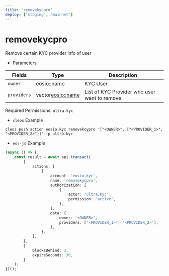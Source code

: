 ```yaml
---
title: 'removekycpro'
deploy: ['staging', 'mainnet']
---
```


# removekycpro

Remove certain KYC provider info of user

-   Parameters

| Fields      | Type                | Description                                  |
| ----------- | ------------------- | -------------------------------------------- |
| `owner`     | eosio::name         | KYC User                                     |
| `providers` | vector<eosio::name> | List of KYC Provider who user want to remove |

Required Permissions: `ultra.kyc`

-   `cleos` Example

```shell script
cleos push action eosio.kyc removekcypro '["<OWNER>", ["<PROVIDER_1>", "<PROVIDER_2>"]]' -p ultra.kyc
```

-   `eos-js` Example

```typescript
(async () => {
    const result = await api.transact(
        {
            actions: [
                {
                    account: 'eosio.kyc',
                    name: 'removekycpro',
                    authorization: [
                        {
                            actor: 'ultra.kyc',
                            permission: 'active',
                        },
                    ],
                    data: {
                        owner: '<OWNER>',
                        providers: ['<PROVIDER_1>', '<PROVIDER_2>'],
                    },
                },
            ],
        },
        {
            blocksBehind: 3,
            expireSeconds: 30,
        }
    );
})();
```
